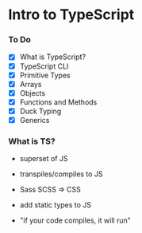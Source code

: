# Intro to TypeScript

### To Do
* [x] What is TypeScript?
* [x] TypeScript CLI
* [x] Primitive Types
* [x] Arrays
* [x] Objects
* [x] Functions and Methods
* [x] Duck Typing
* [x] Generics

### What is TS?
* superset of JS
* transpiles/compiles to JS
* Sass SCSS => CSS

* add static types to JS
* "if your code compiles, it will run"


